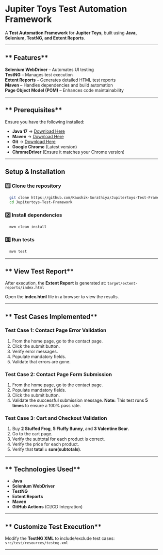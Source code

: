 # **Jupiter Toys Test Automation Framework** 

A **Test Automation Framework** for **Jupiter Toys**, built using **Java, Selenium, TestNG, and Extent Reports**.

---

## ** Features**
 **Selenium WebDriver** – Automates UI testing  
 **TestNG** – Manages test execution  
 **Extent Reports** – Generates detailed HTML test reports  
 **Maven** – Handles dependencies and build automation  
 **Page Object Model (POM)** – Enhances code maintainability  

---

## ** Prerequisites**
Ensure you have the following installed:
- **Java 17** → [Download Here](https://www.oracle.com/java/technologies/javase-downloads.html)
- **Maven** → [Download Here](https://maven.apache.org/download.cgi)
- **Git** → [Download Here](https://git-scm.com/downloads)
- **Google Chrome** (Latest version)
- **ChromeDriver** (Ensure it matches your Chrome version)

---

## **Setup & Installation**

### **1️⃣ Clone the repository**
```sh
  git clone https://github.com/Kaushik-Sorathiya/Jupitertoys-Test-Framework.git
  cd Jupitertoys-Test-Framework
```

### **2️⃣ Install dependencies**
```sh
  mvn clean install
```

### **3️⃣ Run tests**
```sh
  mvn test
```

---

## ** View Test Report**
After execution, the **Extent Report** is generated at:
 `target/extent-reports/index.html`

Open the **index.html** file in a browser to view the results.

---

## ** Test Cases Implemented**

### **Test Case 1: Contact Page Error Validation**
1. From the home page, go to the contact page.
2. Click the submit button.
3. Verify error messages.
4. Populate mandatory fields.
5. Validate that errors are gone.

### **Test Case 2: Contact Page Form Submission**
1. From the home page, go to the contact page.
2. Populate mandatory fields.
3. Click the submit button.
4. Validate the successful submission message.
 **Note:** This test runs **5 times** to ensure a 100% pass rate.

### **Test Case 3: Cart and Checkout Validation**
1. Buy **2 Stuffed Frog**, **5 Fluffy Bunny**, and **3 Valentine Bear**.
2. Go to the cart page.
3. Verify the subtotal for each product is correct.
4. Verify the price for each product.
5. Verify that **total = sum(subtotals)**.

---

## ** Technologies Used**
- **Java**
- **Selenium WebDriver**
- **TestNG**
- **Extent Reports**
- **Maven**
- **GitHub Actions** (CI/CD Integration)

---

## ** Customize Test Execution**
Modify the **TestNG XML** to include/exclude test cases:  
 `src/test/resources/testng.xml`

---
